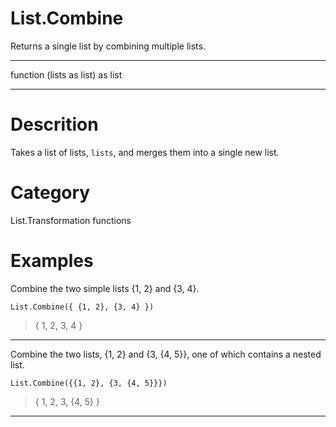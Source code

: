 ﻿# List.Combine
Returns a single list by combining multiple lists.
***
function (lists as list) as list
***
# Descrition 
Takes a list of lists, <code>lists</code>, and merges them into a single new list.
# Category 
List.Transformation functions
# Examples 
Combine the two simple lists {1, 2} and {3, 4}.
```
List.Combine({ {1, 2}, {3, 4} })
```
> {
    1,
    2,
    3,
    4
}
***
Combine the two lists, {1, 2} and {3, {4, 5}}, one of which contains a nested list.
```
List.Combine({{1, 2}, {3, {4, 5}}})
```
> {
    1,
    2,
    3, {4,
        5}
}
***
